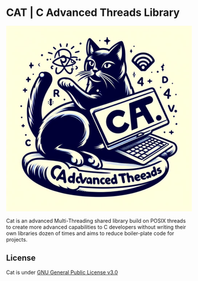 # CAT | C Advanced Threads Library
![logo](./docs/logo.jpeg)

Cat is an advanced Multi-Threading shared library build on POSIX threads to create more advanced capabilities to C developers without writing their own libraries dozen of times and aims to reduce boiler-plate code for projects.

## License
Cat is under [GNU General Public License v3.0](./LICENSE)